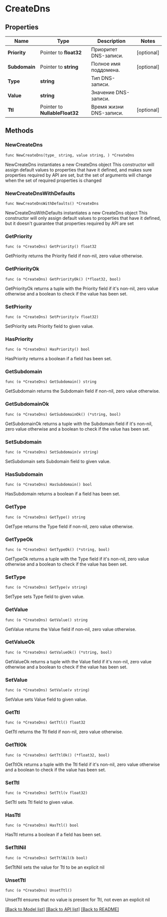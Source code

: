 # CreateDns

## Properties

Name | Type | Description | Notes
------------ | ------------- | ------------- | -------------
**Priority** | Pointer to **float32** | Приоритет DNS-записи. | [optional] 
**Subdomain** | Pointer to **string** | Полное имя поддомена. | [optional] 
**Type** | **string** | Тип DNS-записи. | 
**Value** | **string** | Значение DNS-записи. | 
**Ttl** | Pointer to **NullableFloat32** | Время жизни DNS-записи. | [optional] 

## Methods

### NewCreateDns

`func NewCreateDns(type_ string, value string, ) *CreateDns`

NewCreateDns instantiates a new CreateDns object
This constructor will assign default values to properties that have it defined,
and makes sure properties required by API are set, but the set of arguments
will change when the set of required properties is changed

### NewCreateDnsWithDefaults

`func NewCreateDnsWithDefaults() *CreateDns`

NewCreateDnsWithDefaults instantiates a new CreateDns object
This constructor will only assign default values to properties that have it defined,
but it doesn't guarantee that properties required by API are set

### GetPriority

`func (o *CreateDns) GetPriority() float32`

GetPriority returns the Priority field if non-nil, zero value otherwise.

### GetPriorityOk

`func (o *CreateDns) GetPriorityOk() (*float32, bool)`

GetPriorityOk returns a tuple with the Priority field if it's non-nil, zero value otherwise
and a boolean to check if the value has been set.

### SetPriority

`func (o *CreateDns) SetPriority(v float32)`

SetPriority sets Priority field to given value.

### HasPriority

`func (o *CreateDns) HasPriority() bool`

HasPriority returns a boolean if a field has been set.

### GetSubdomain

`func (o *CreateDns) GetSubdomain() string`

GetSubdomain returns the Subdomain field if non-nil, zero value otherwise.

### GetSubdomainOk

`func (o *CreateDns) GetSubdomainOk() (*string, bool)`

GetSubdomainOk returns a tuple with the Subdomain field if it's non-nil, zero value otherwise
and a boolean to check if the value has been set.

### SetSubdomain

`func (o *CreateDns) SetSubdomain(v string)`

SetSubdomain sets Subdomain field to given value.

### HasSubdomain

`func (o *CreateDns) HasSubdomain() bool`

HasSubdomain returns a boolean if a field has been set.

### GetType

`func (o *CreateDns) GetType() string`

GetType returns the Type field if non-nil, zero value otherwise.

### GetTypeOk

`func (o *CreateDns) GetTypeOk() (*string, bool)`

GetTypeOk returns a tuple with the Type field if it's non-nil, zero value otherwise
and a boolean to check if the value has been set.

### SetType

`func (o *CreateDns) SetType(v string)`

SetType sets Type field to given value.


### GetValue

`func (o *CreateDns) GetValue() string`

GetValue returns the Value field if non-nil, zero value otherwise.

### GetValueOk

`func (o *CreateDns) GetValueOk() (*string, bool)`

GetValueOk returns a tuple with the Value field if it's non-nil, zero value otherwise
and a boolean to check if the value has been set.

### SetValue

`func (o *CreateDns) SetValue(v string)`

SetValue sets Value field to given value.


### GetTtl

`func (o *CreateDns) GetTtl() float32`

GetTtl returns the Ttl field if non-nil, zero value otherwise.

### GetTtlOk

`func (o *CreateDns) GetTtlOk() (*float32, bool)`

GetTtlOk returns a tuple with the Ttl field if it's non-nil, zero value otherwise
and a boolean to check if the value has been set.

### SetTtl

`func (o *CreateDns) SetTtl(v float32)`

SetTtl sets Ttl field to given value.

### HasTtl

`func (o *CreateDns) HasTtl() bool`

HasTtl returns a boolean if a field has been set.

### SetTtlNil

`func (o *CreateDns) SetTtlNil(b bool)`

 SetTtlNil sets the value for Ttl to be an explicit nil

### UnsetTtl
`func (o *CreateDns) UnsetTtl()`

UnsetTtl ensures that no value is present for Ttl, not even an explicit nil

[[Back to Model list]](../README.md#documentation-for-models) [[Back to API list]](../README.md#documentation-for-api-endpoints) [[Back to README]](../README.md)


